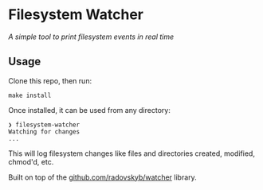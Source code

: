 # Filesystem Watcher

_A simple tool to print filesystem events in real time_

## Usage

Clone this repo, then run:

    make install

Once installed, it can be used from any directory:

    ❯ filesystem-watcher
    Watching for changes
    ...

This will log filesystem changes like files and directories created, modified, chmod'd, etc.

Built on top of the [github.com/radovskyb/watcher](https://github.com/radovskyb/watcher) library.
